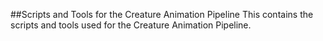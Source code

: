 ##Scripts and Tools for the Creature Animation Pipeline
This contains the scripts and tools used for the Creature Animation Pipeline.
